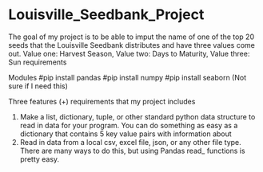 # Louisville_Seedbank_Project
The goal of my project is to be able to imput the name of one of the top 20 seeds that the Louisville Seedbank distributes
and have three values come out.
Value one: Harvest Season, Value two: Days to Maturity, Value three: Sun requirements

Modules
#pip install pandas
#pip install numpy
#pip install seaborn (Not sure if I need this)

Three features (+) requirements that my project includes
1. Make a list, dictionary, tuple, or other standard python data structure to read in data for your program. You can do something as easy as a dictionary that contains 5 key value pairs with information about 
2. Read in data from a local csv, excel file, json, or any other file type. There are many ways to do this, but using Pandas read_ functions is pretty easy.


